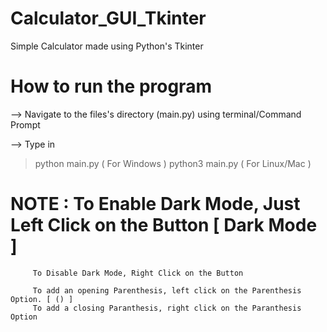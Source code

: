 # Calculator_GUI_Tkinter
Simple Calculator made using Python's Tkinter


# How to run the program

--> Navigate to the files's directory (main.py) using terminal/Command Prompt

--> Type in 

> python main.py ( For Windows )
> python3 main.py ( For Linux/Mac )
            
 

# NOTE : To Enable Dark Mode, Just Left Click on the Button [ Dark Mode ]
         To Disable Dark Mode, Right Click on the Button
          
         To add an opening Parenthesis, left click on the Parenthesis Option. [ () ]
         To add a closing Paranthesis, right click on the Paranthesis Option
